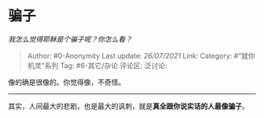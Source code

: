 # 骗子
*我怎么觉得耶稣是个骗子呢？你怎么看？*

> Author: #0-Anonymity
> Last update: *26/07/2021*
> Link:
> Category: #“就你机灵”系列
> Tag: #6-其它/杂论
> 评论区:
> 泛讨论:

像的确是很像的。你觉得像，不奇怪。

---

其实，人间最大的悲剧，也是最大的讽刺，就是**真全跟你说实话的人最像骗子**。
